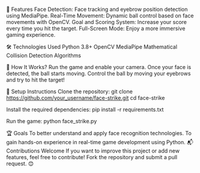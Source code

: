 🚀 Features
Face Detection: Face tracking and eyebrow position detection using MediaPipe.
Real-Time Movement: Dynamic ball control based on face movements with OpenCV.
Goal and Scoring System: Increase your score every time you hit the target.
Full-Screen Mode: Enjoy a more immersive gaming experience.

🛠️ Technologies Used
Python 3.8+
OpenCV
MediaPipe
Mathematical Collision Detection Algorithms

📸 How It Works?
Run the game and enable your camera.
Once your face is detected, the ball starts moving.
Control the ball by moving your eyebrows and try to hit the target!

📂 Setup Instructions
Clone the repository:
git clone https://github.com/your_username/face-strike.git
cd face-strike

Install the required dependencies:
pip install -r requirements.txt

Run the game:
python face_strike.py

🏆 Goals
To better understand and apply face recognition technologies.
To gain hands-on experience in real-time game development using Python.
📬 Contributions Welcome
If you want to improve this project or add new features, feel free to contribute! Fork the repository and submit a pull request. 😊
